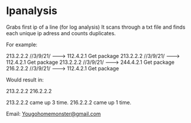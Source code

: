 # Ipanalysis
Grabs first ip of a line (for log analysis)
It scans through a txt file and finds each unique ip adress and counts duplicates.

For example: 

213.2.2.2 //3/9/21/ ---> 112.4.2.1 Get package
213.2.2.2 //3/9/21/ ---> 112.4.2.1 Get package
213.2.2.2 //3/9/21/ ---> 244.4.2.1 Get package
216.2.2.2 //3/9/21/ ---> 112.4.2.1 Get package

Would result in:

213.2.2.2
216.2.2.2

213.2.2.2 came up 3 time.
216.2.2.2 came up 1 time.

Email: Yougohomemonster@gmail.com
